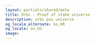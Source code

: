 ```yaml
---
layout: partials/shared/meta
title: Orbs - Proof of stake universe
description: orbs pos universe
og_locale_alternate: ko_KR
og_locale: en_US
image:
---
```

